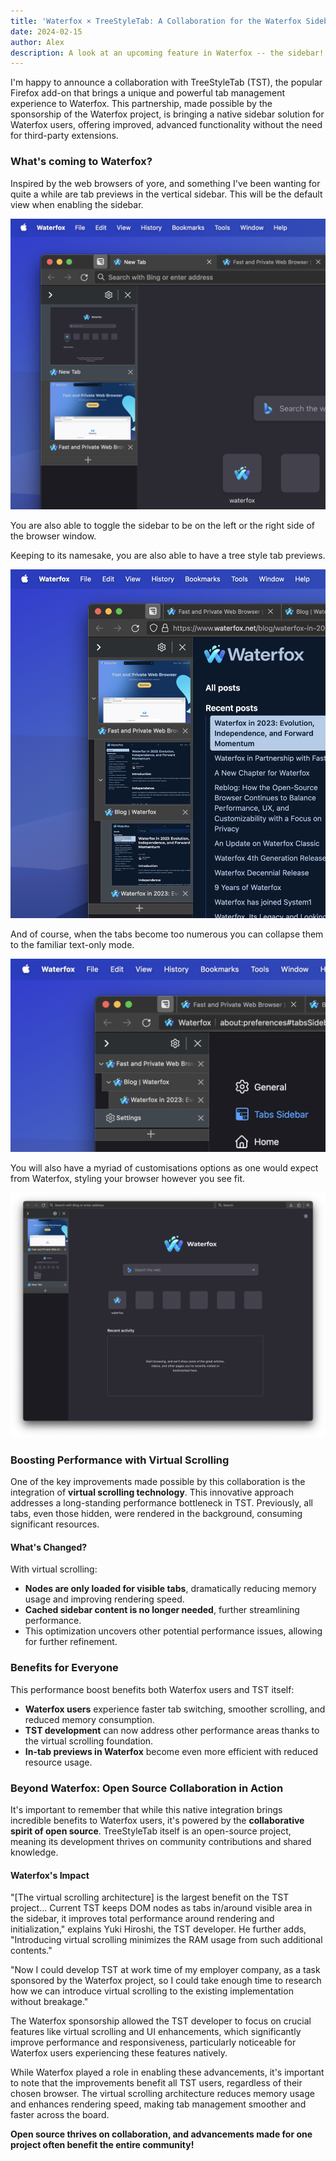 ```yaml
---
title: 'Waterfox × TreeStyleTab: A Collaboration for the Waterfox Sidebar'
date: 2024-02-15
author: Alex
description: A look at an upcoming feature in Waterfox -- the sidebar!
---
```


I'm happy to announce a collaboration with TreeStyleTab (TST), the popular Firefox add-on that brings a unique and powerful tab management experience to Waterfox. This partnership,  made possible by the sponsorship of the Waterfox project, is bringing a native sidebar solution for Waterfox users, offering improved, advanced functionality without the need for third-party extensions.

### What's coming to Waterfox?

Inspired by the web browsers of yore, and something I've been wanting for quite a while are tab previews in the vertical sidebar. This will be the default view when enabling the sidebar.

![Sidebar tab preview](../../blog/2024-02-15/sidebar-tab-preview.png)

You are also able to toggle the sidebar to be on the left or the right side of the browser window.

Keeping to its namesake, you are also able to have a tree style tab previews.

![Tree style tab previews](../../blog/2024-02-15/tree-style-tab-previews.png)

And of course, when the tabs become too numerous you can collapse them to the familiar text-only mode.

![Familiar tree style tabs](../../blog/2024-02-15/tree-style-tabs.png)

You will also have a myriad of customisations options as one would expect from Waterfox, styling your browser however you see fit.

![Customised Waterfox](../../blog/2024-02-15/custom-wfx.png)

### Boosting Performance with Virtual Scrolling

One of the key improvements made possible by this collaboration is the integration of **virtual scrolling technology**. This innovative approach addresses a long-standing performance bottleneck in TST. Previously, all tabs, even those hidden, were rendered in the background, consuming significant resources.

#### What's Changed?

With virtual scrolling:

-   **Nodes are only loaded for visible tabs**, dramatically reducing memory usage and improving rendering speed.
-   **Cached sidebar content is no longer needed**, further streamlining performance.
-   This optimization uncovers other potential performance issues, allowing for further refinement.

### Benefits for Everyone

This performance boost benefits both Waterfox users and TST itself:

-   **Waterfox users** experience faster tab switching, smoother scrolling, and reduced memory consumption.
-   **TST development** can now address other performance areas thanks to the virtual scrolling foundation.
-   **In-tab previews in Waterfox** become even more efficient with reduced resource usage.

### Beyond Waterfox: Open Source Collaboration in Action

It's important to remember that while this native integration brings incredible benefits to Waterfox users, it's powered by the **collaborative spirit of open source**. TreeStyleTab itself is an open-source project, meaning its development thrives on community contributions and shared knowledge.

#### Waterfox's Impact

"[The virtual scrolling architecture] is the largest benefit on the TST project... Current TST keeps DOM nodes as tabs in/around visible area in the sidebar, it improves total performance around rendering and initialization," explains Yuki Hiroshi, the TST developer. He further adds, "Introducing virtual scrolling minimizes the RAM usage from such additional contents."

"Now I could develop TST at work time of my employer company, as a task sponsored by the Waterfox project, so I could take enough time to research how we can introduce virtual scrolling to the existing implementation without breakage."

The Waterfox sponsorship allowed the TST developer to focus on crucial features like virtual scrolling and UI enhancements, which significantly improve performance and responsiveness,  particularly noticeable for Waterfox users experiencing these features natively.

While Waterfox played a role in enabling these advancements, it's important to note that the improvements benefit all TST users, regardless of their chosen browser. The virtual scrolling architecture reduces memory usage and enhances rendering speed, making tab management smoother and faster across the board.

**Open source thrives on collaboration, and advancements made for one project often benefit the entire community!**
